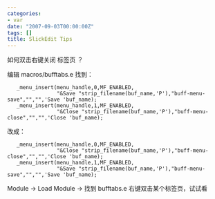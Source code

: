 ```yaml
---
categories:
- var
date: "2007-09-03T00:00:00Z"
tags: []
title: SlickEdit Tips
---
```


如何双击右键关闭 标签页 ？

编辑 macros/bufftabs.e 找到：

```
   _menu_insert(menu_handle,0,MF_ENABLED,
                "&Save "strip_filename(buf_name,'P'),"buff-menu-save","","",'Save 'buf_name); 
   _menu_insert(menu_handle,1,MF_ENABLED,
                "&Close "strip_filename(buf_name,'P'),"buff-menu-close","","",'Close 'buf_name);
```

改成：
```
   _menu_insert(menu_handle,0,MF_ENABLED, 
                "&Close "strip_filename(buf_name,'P'),"buff-menu-close","","",'Close 'buf_name);
   _menu_insert(menu_handle,1,MF_ENABLED,
                "&Save "strip_filename(buf_name,'P'),"buff-menu-save","","",'Save 'buf_name); 
```

Module -> Load Module -> 找到 bufftabs.e
右键双击某个标签页，试试看
